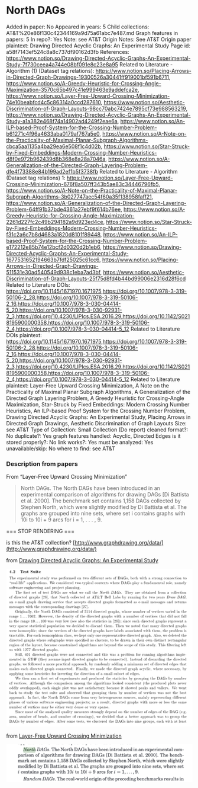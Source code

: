 # North DAGs

Added in paper: No
Appeared in years: 5
Child collections: AT&T%20e86f130c42344169a9d75a61abc7e487.md
Graph features in papers: 5
In repo?: Yes
Note: see AT&T
Origin Notes: See AT&T
Origin paper plaintext: Drawing Directed Acyclic Graphs: An Experimental Study
Page id: a58f7143ef524c8a8c737df90162d3fb
References: https://www.notion.so/Drawing-Directed-Acyclic-Graphs-An-Experimental-Study-7f730ceea4a744e08bf091e8c23e8a95
Related to Literature - Algorithm (1) (Dataset tag relations): https://www.notion.so/Placing-Arrows-in-Directed-Graph-Drawings-19300526a30441ff919001bf591b6711, https://www.notion.so/A-Greedy-Heuristic-for-Crossing-Angle-Maximization-3570c65b497c41e999463e9addefca2e, https://www.notion.so/Layer-Free-Upward-Crossing-Minimization-74e10beabfcd4c5c86314a0ccd287610, https://www.notion.so/Aesthetic-Discrimination-of-Graph-Layouts-98cc70abc7424e7895cf73e988563219, https://www.notion.so/Drawing-Directed-Acyclic-Graphs-An-Experimental-Study-a1a382e468f74a14902ad4249f2eae6a, https://www.notion.so/An-ILP-based-Proof-System-for-the-Crossing-Number-Problem-b61271c4f96a4633aba0179af767a5e0, https://www.notion.so/A-Note-on-the-Practicality-of-Maximal-Planar-Subgraph-Algorithms-cbca5aa1135a4ba29ea6e508f1c4d02b, https://www.notion.so/Star-Struck-by-Fixed-Embeddings-Modern-Crossing-Number-Heuristics-d8f0e972b962439d8b368e8a28a7046a, https://www.notion.so/A-Generalization-of-the-Directed-Graph-Layering-Problem-dfe4f73388e84b199ad2ef1b5f3738fb
Related to Literature - Algorithm (Dataset tag relations) 1: https://www.notion.so/Layer-Free-Upward-Crossing-Minimization-676f8a507ff343b5ae83c34446796fb5, https://www.notion.so/A-Note-on-the-Practicality-of-Maximal-Planar-Subgraph-Algorithms-3b027747aec54f60a35f138958faff21, https://www.notion.so/A-Generalization-of-the-Directed-Graph-Layering-Problem-64ff91b37bde4361a27ebf9f614b76ee, https://www.notion.so/A-Greedy-Heuristic-for-Crossing-Angle-Maximization-2261d227fc2c49b294182a9d923ed4ce, https://www.notion.so/Star-Struck-by-Fixed-Embeddings-Modern-Crossing-Number-Heuristics-f31c2a6c7b8d4683a1820d8101f89448, https://www.notion.so/An-ILP-based-Proof-System-for-the-Crossing-Number-Problem-e172212e85b74e12bcf2d0320d2b1eb6, https://www.notion.so/Drawing-Directed-Acyclic-Graphs-An-Experimental-Study-1677531652194663b7fdf25025c61cc6, https://www.notion.so/Placing-Arrows-in-Directed-Graph-Drawings-511531e30ad540549d938c1eba7ad3bf, https://www.notion.so/Aesthetic-Discrimination-of-Graph-Layouts-25f75d8fd4b44bd99006e2316d28f6cd
Related to Literature DOIs: https://doi.org/10.1145/1671970.1671975,https://doi.org/10.1007/978-3-319-50106-2_28,https://doi.org/10.1007/978-3-319-50106-2_16,https://doi.org/10.1007/978-3-030-04414-5_20,https://doi.org/10.1007/978-3-030-92931-2_3,https://doi.org/10.4230/LIPIcs.ESA.2016.29,https://doi.org/10.1142/S0218195900000358,https://doi.org/10.1007/978-3-319-50106-2_4,https://doi.org/10.1007/978-3-030-04414-5_12
Related to Literature DOIs plaintext: https://doi.org/10.1145/1671970.1671975,https://doi.org/10.1007/978-3-319-50106-2_28,https://doi.org/10.1007/978-3-319-50106-2_16,https://doi.org/10.1007/978-3-030-04414-5_20,https://doi.org/10.1007/978-3-030-92931-2_3,https://doi.org/10.4230/LIPIcs.ESA.2016.29,https://doi.org/10.1142/S0218195900000358,https://doi.org/10.1007/978-3-319-50106-2_4,https://doi.org/10.1007/978-3-030-04414-5_12
Related to Literature plaintext: Layer-Free Upward Crossing Minimization, A Note on the Practicality of Maximal Planar Subgraph Algorithms, A Generalization of the Directed Graph Layering Problem, A Greedy Heuristic for Crossing-Angle Maximization, Star-Struck by Fixed Embeddings:
Modern Crossing Number Heuristics, An ILP-based Proof System for the Crossing
Number Problem, Drawing Directed Acyclic Graphs: An Experimental Study, Placing Arrows in Directed Graph Drawings, Aesthetic Discrimination of Graph Layouts
Size: see AT&T
Type of Collection: Small Collection (Do report)
cleaned format?: No
duplicate?: Yes
graph features handled: Acyclic, Directed Edges
is it stored properly?: No
link works?: Yes
must be analyzed: Yes
unavailable/skip: No
where to find: see AT&T

### Description from papers

From “Layer-Free Upward Crossing Minimization”

> North DAGs. The North DAGs have been introduced in an experimental comparison of algorithms for drawing DAGs [Di Battista et al. 2000]. The benchmark set contains 1,158 DAGs collected by Stephen North, which were slightly modified by Di Battista et al. The graphs are grouped into nine sets, where set i contains graphs with 10i to 10i + 9 arcs for i = 1, . . . , 9.
> 

=== STOP RENDERING ===

is this the AT&T collection? [http://www.graphdrawing.org/data/](http://www.graphdrawing.org/data/)

from [Drawing Directed Acyclic Graphs: An Experimental Study](https://www.notion.so/Drawing-Directed-Acyclic-Graphs-An-Experimental-Study-1677531652194663b7fdf25025c61cc6) 

 

![Untitled](North%20DAGs%20a58f7143ef524c8a8c737df90162d3fb/Untitled.png)

from [Layer-Free Upward Crossing Minimization](https://www.notion.so/Layer-Free-Upward-Crossing-Minimization-676f8a507ff343b5ae83c34446796fb5) 

![Untitled](North%20DAGs%20a58f7143ef524c8a8c737df90162d3fb/Untitled%201.png)